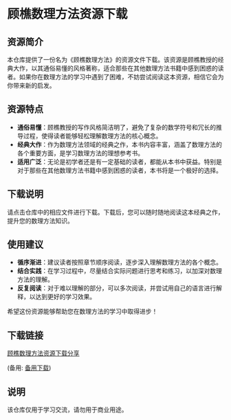 # 顾樵数理方法资源下载

## 资源简介

本仓库提供了一份名为《顾樵数理方法》的资源文件下载。该资源是顾樵教授的经典大作，以其通俗易懂的风格著称，适合那些在其他数理方法书籍中感到困惑的读者。如果你在数理方法的学习中遇到了困难，不妨尝试阅读这本资源，相信它会为你带来新的启发。

## 资源特点

- **通俗易懂**：顾樵教授的写作风格简洁明了，避免了复杂的数学符号和冗长的推导过程，使得读者能够轻松理解数理方法的核心概念。
- **经典大作**：作为数理方法领域的经典之作，本书内容丰富，涵盖了数理方法的各个重要方面，是学习数理方法的理想参考书。
- **适用广泛**：无论是初学者还是有一定基础的读者，都能从本书中获益。特别是对于那些在其他数理方法书籍中感到困惑的读者，本书将是一个极好的选择。

## 下载说明

请点击仓库中的相应文件进行下载。下载后，您可以随时随地阅读这本经典之作，提升您的数理方法知识。

## 使用建议

- **循序渐进**：建议读者按照章节顺序阅读，逐步深入理解数理方法的各个概念。
- **结合实践**：在学习过程中，尽量结合实际问题进行思考和练习，以加深对数理方法的理解。
- **反复阅读**：对于难以理解的部分，可以多次阅读，并尝试用自己的语言进行解释，以达到更好的学习效果。

希望这份资源能够帮助您在数理方法的学习中取得进步！

## 下载链接
[顾樵数理方法资源下载分享](https://pan.quark.cn/s/5f58529dd1a1) 

(备用: [备用下载](https://pan.baidu.com/s/1_RMJysreSPMr_ReXa4MGhA?pwd=1234))

## 说明

该仓库仅用于学习交流，请勿用于商业用途。
